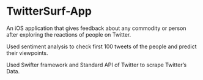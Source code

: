 # TwitterSurf-App
An iOS application that gives feedback about any commodity or person after exploring the reactions of people on Twitter.

Used sentiment analysis to check first 100 tweets of the people and predict their viewpoints.

Used Swifter framework and Standard API of Twitter to scrape Twitter’s Data.




